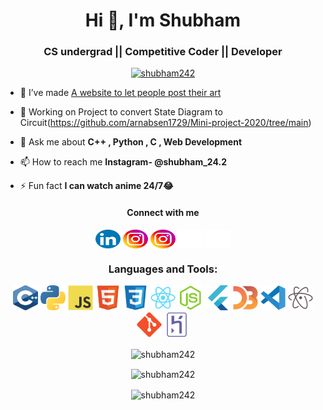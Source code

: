 
<h1 align="center">Hi 👋, I'm Shubham</h1>
<h3 align="center">CS undergrad || Competitive Coder || Developer</h3>


<p align="center"> <a href="https://github.com/ryo-ma/github-profile-trophy"><img src="https://github-profile-trophy.vercel.app/?username=shubham242" alt="shubham242" /></a> </p>


- 🔭 I’ve made [A website to let people post their art](https://github.com/shubham242/sketchmarks)

- 👯 Working on Project to convert State Diagram to Circuit(https://github.com/arnabsen1729/Mini-project-2020/tree/main)

- 💬 Ask me about **C++ , Python , C , Web Development**

- 📫 How to reach me **Instagram- @shubham_24.2**

- ⚡ Fun fact **I can watch anime 24/7😂**

<h4 align="center">Connect with me</h4>
<p align="center">
<a href="https://linkedin.com/in/shubham-goyal-b392901b3"><img align="center" src="/icons/linkedin.svg" alt="shubham-goyal-b392901b3" height="30" width="40" /></a>
<a href="https://instagram.com/shubham.24.2"><img align="center" src="/icons/instagram.svg" alt="shubham24.2" height="30" width="40" /></a>
  <img align="center" src="/icons/instagram.svg" alt="shubham.24.2" height="30" width="40" />
<a href="https://www.codechef.com/users/shubham242"><img align="center" src="/icons/codechef.svg" alt="shubham242" height="30" width="40" /></a>
<a href="https://codeforces.com/profile/shubham242"><img align="center" src="/icons/codeforces.svg" alt="shubham242" height="30" width="40" /></a>
</p>

<h3 align="center">Languages and Tools:</h3>
<p align="center">
  <img src="/icons/c++.svg" alt="c" width="40" height="40"/>
  <img src="/icons/python.svg" alt="c" width="40" height="40"/>
  <img src="/icons/javascript.svg" alt="c" width="40" height="40"/>
  <img src="/icons/html5.svg" alt="c" width="40" height="40"/>
  <img src="/icons/css3.svg" alt="c" width="40" height="40"/>
  <img src="/icons/react.svg" alt="c" width="40" height="40"/>
  <img src="/icons/nodejs.svg" alt="c" width="40" height="40"/>
  <img src="/icons/flutter.svg" alt="c" width="40" height="40"/>
  <img src="/icons/d3js.svg" alt="c" width="40" height="40"/>
  <img src="/icons/vscode.svg" alt="c" width="40" height="40"/>
  <img src="/icons/atom.svg" alt="c" width="40" height="40"/>
  <img src="/icons/git.svg" alt="c" width="40" height="40"/>
  <img src="/icons/heroku.svg" alt="c" width="40" height="40"/>
</p>
<div align="center">
<p><img align="center" src="https://github-readme-stats.vercel.app/api/top-langs/?username=shubham242&layout=compact" alt="shubham242" /></p>
<p><img align="center" src="https://github-readme-stats.vercel.app/api?username=shubham242&theme=default&show_icons=true" alt="shubham242" /></p>
<p><img align="center" src="https://github-readme-streak-stats.herokuapp.com/?user=shubham242&" alt="shubham242" /></p>
</div>
